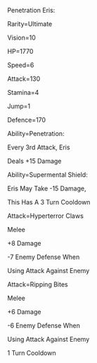Penetration Eris:

Rarity=Ultimate

Vision=10

HP=1770

Speed=6

Attack=130

Stamina=4

Jump=1

Defence=170

Ability=Penetration:

Every 3rd Attack, Eris

Deals +15 Damage

Ability=Supermental Shield:

Eris May Take -15 Damage,

This Has A 3 Turn Cooldown

Attack=Hyperterror Claws

Melee

+8 Damage

-7 Enemy Defense When

Using Attack Against Enemy

Attack=Ripping Bites

Melee

+6 Damage

-6 Enemy Defense When

Using Attack Against Enemy

1 Turn Cooldown
